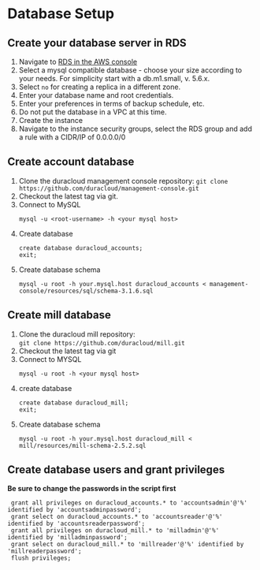 # Database Setup
## Create your database server in RDS

1. Navigate to [RDS in the AWS console](https://console.aws.amazon.com/rds/home)
2. Select a mysql compatible database - choose your size according to your needs.
     For simplicity start with a db.m1.small, v. 5.6.x.
3. Select `no` for creating a replica in a different zone.
4. Enter your database name and root credentials.
5. Enter your preferences in terms of backup schedule, etc.
6. Do not put the database in a VPC at this time.
7. Create the instance
8. Navigate to the instance security groups, select the RDS group and add a rule with a CIDR/IP of 0.0.0.0/0

## Create account database
1. Clone the duracloud management console repository:
    ```git clone https://github.com/duracloud/management-console.git```
2. Checkout the latest tag via git. 
3. Connect to MySQL
    ```
    mysql -u <root-username> -h <your mysql host>
    ```
4. Create database  
    ```
    create database duracloud_accounts;
    exit;
    ```
5. Create database schema   
    ```
    mysql -u root -h your.mysql.host duracloud_accounts < management-console/resources/sql/schema-3.1.6.sql
    ```
## Create mill database
1. Clone the duracloud mill repository:  
    ```git clone https://github.com/duracloud/mill.git```
2. Checkout the latest tag via git
3. Connect to MYSQL
    ```
    mysql -u root -h <your mysql host>
    ```
4. create database  
    ```
    create database duracloud_mill;
    exit;
    ```
5. Create database schema   
    ```
    mysql -u root -h your.mysql.host duracloud_mill < mill/resources/mill-schema-2.5.2.sql
    ```
## Create database users and grant privileges  
**Be sure to change the passwords in the script first**

   ```
    grant all privileges on duracloud_accounts.* to 'accountsadmin'@'%' identified by 'accountsadminpassword';
    grant select on duracloud_accounts.* to 'accountsreader'@'%' identified by 'accountsreaderpassword';
    grant all privileges on duracloud_mill.* to 'milladmin'@'%' identified by 'milladminpassword';
    grant select on duracloud_mill.* to 'millreader'@'%' identified by 'millreaderpassword';
    flush privileges;
   ```
